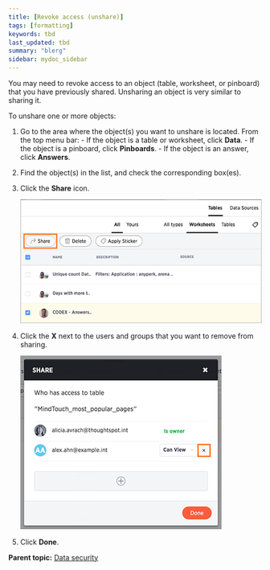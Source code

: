 ```yaml
---
title: [Revoke access (unshare)]
tags: [formatting]
keywords: tbd
last_updated: tbd
summary: "blerg"
sidebar: mydoc_sidebar
---
```

You may need to revoke access to an object (table, worksheet, or pinboard) that you have previously shared. Unsharing an object is very similar to sharing it.

To unshare one or more objects:

1.   Go to the area where the object(s) you want to unshare is located. From the top menu bar:
    -   If the object is a table or worksheet, click **Data**.
    -   If the object is a pinboard, click **Pinboards**.
    -   If the object is an answer, click **Answers**.
2.   Find the object(s) in the list, and check the corresponding box(es).
3.   Click the **Share** icon.

     ![](../../images/share_worksheets.png "The Share icon")

4.   Click the **X** next to the users and groups that you want to remove from sharing.

     ![](../../images/unshare.png "Click the X to unshare")

5.   Click **Done**.

**Parent topic:** [Data security](../../admin/data_security/sharing_security_overview.html)
